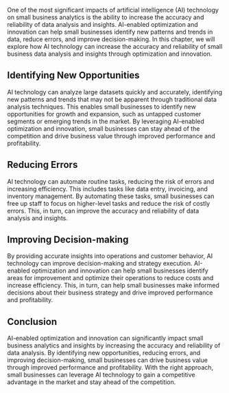 
One of the most significant impacts of artificial intelligence (AI) technology on small business analytics is the ability to increase the accuracy and reliability of data analysis and insights. AI-enabled optimization and innovation can help small businesses identify new patterns and trends in data, reduce errors, and improve decision-making. In this chapter, we will explore how AI technology can increase the accuracy and reliability of small business data analysis and insights through optimization and innovation.

Identifying New Opportunities
-----------------------------

AI technology can analyze large datasets quickly and accurately, identifying new patterns and trends that may not be apparent through traditional data analysis techniques. This enables small businesses to identify new opportunities for growth and expansion, such as untapped customer segments or emerging trends in the market. By leveraging AI-enabled optimization and innovation, small businesses can stay ahead of the competition and drive business value through improved performance and profitability.

Reducing Errors
---------------

AI technology can automate routine tasks, reducing the risk of errors and increasing efficiency. This includes tasks like data entry, invoicing, and inventory management. By automating these tasks, small businesses can free up staff to focus on higher-level tasks and reduce the risk of costly errors. This, in turn, can improve the accuracy and reliability of data analysis and insights.

Improving Decision-making
-------------------------

By providing accurate insights into operations and customer behavior, AI technology can improve decision-making and strategy execution. AI-enabled optimization and innovation can help small businesses identify areas for improvement and optimize their operations to reduce costs and increase efficiency. This, in turn, can help small businesses make informed decisions about their business strategy and drive improved performance and profitability.

Conclusion
----------

AI-enabled optimization and innovation can significantly impact small business analytics and insights by increasing the accuracy and reliability of data analysis. By identifying new opportunities, reducing errors, and improving decision-making, small businesses can drive business value through improved performance and profitability. With the right approach, small businesses can leverage AI technology to gain a competitive advantage in the market and stay ahead of the competition.
